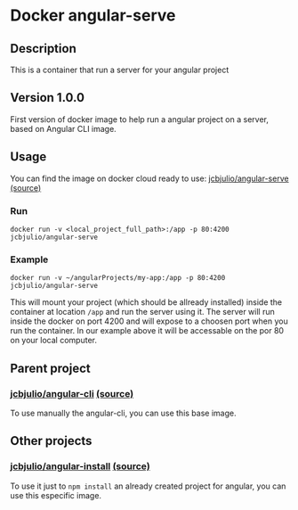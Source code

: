 # Docker angular-serve

## Description
This is a container that run a server for your angular project

## Version 1.0.0
First version of docker image to help run a angular project on a server, based on Angular CLI image.

## Usage
You can find the image on docker cloud ready to use: [jcbjulio/angular-serve](https://cloud.docker.com/swarm/jcbjulio/repository/docker/jcbjulio/angular-serve) [(source)](https://github.com/jcbjulio/angular-serve)

### Run
`docker run -v <local_project_full_path>:/app -p 80:4200 jcbjulio/angular-serve`
### Example
`docker run -v ~/angularProjects/my-app:/app -p 80:4200 jcbjulio/angular-serve`

This will mount your project (which should be allready installed) inside the container at location `/app` and run the server using it.
The server will run inside the docker on port 4200 and will expose to a choosen port when you run the container. 
In our example above it will be accessable on the por 80 on your local computer.

## Parent project
### [jcbjulio/angular-cli](https://cloud.docker.com/swarm/jcbjulio/repository/docker/jcbjulio/angular-cli) [(source)](https://github.com/jcbjulio/angular-cli)
To use manually the angular-cli, you can use this base image.

## Other projects
### [jcbjulio/angular-install](https://cloud.docker.com/swarm/jcbjulio/repository/docker/jcbjulio/angular-install) [(source)](https://github.com/jcbjulio/angular-install)
To use it just to `npm install` an already created project for angular, you can use this especific image.
